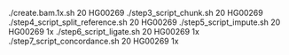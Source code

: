 ./create.bam.1x.sh 20 HG00269 
./step3_script_chunk.sh 20 HG00269
./step4_script_split_reference.sh 20 HG00269
./step5_script_impute.sh 20 HG00269 1x
./step6_script_ligate.sh 20 HG00269 1x
./step7_script_concordance.sh 20 HG00269 1x
